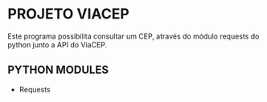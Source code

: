 # PROJETO VIACEP

Este programa possibilita consultar um CEP, através do módulo requests do python junto a API do ViaCEP.

## PYTHON MODULES

-   Requests
